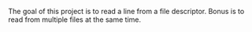 The goal of this project is to read a line from a file descriptor.
Bonus is to read from multiple files at the same time.
